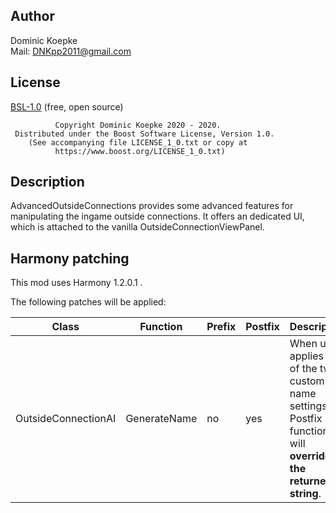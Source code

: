 ## Author
Dominic Koepke  
Mail: DNKpp2011@gmail.com

## License

[BSL-1.0](https://github.com/DNKpp/CitiesSkylines_AdvancedOutsideConnection/blob/master/LICENSE_1_0.txt) (free, open source)

```
          Copyright Dominic Koepke 2020 - 2020.
 Distributed under the Boost Software License, Version 1.0.
    (See accompanying file LICENSE_1_0.txt or copy at
          https://www.boost.org/LICENSE_1_0.txt)
```

## Description
AdvancedOutsideConnections provides some advanced features for manipulating the ingame outside connections. It offers an dedicated UI, which is attached to the vanilla
OutsideConnectionViewPanel.

## Harmony patching
This mod uses Harmony 1.2.0.1 .

The following patches will be applied:

Class | Function | Prefix | Postfix | Description
------|----------|--------|---------|----------------
OutsideConnectionAI | GenerateName | no | yes | When user applies any of the two custom name settings, Postfix function will **override the returned string**.
